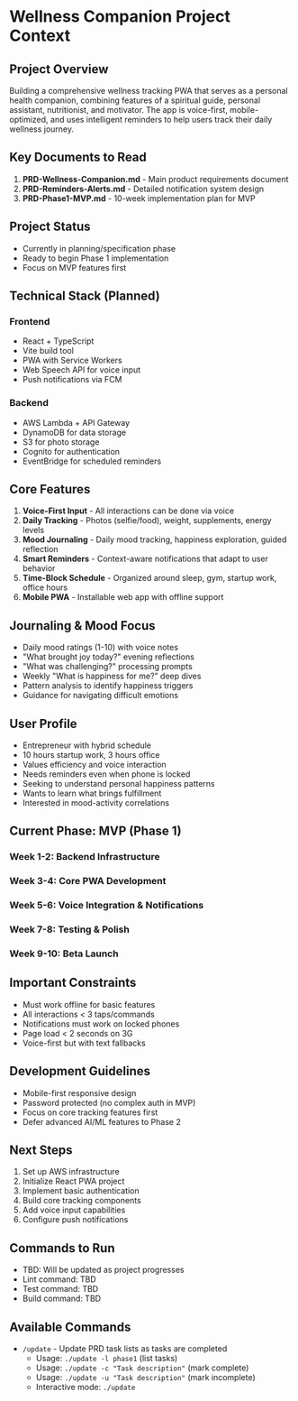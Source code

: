 # Wellness Companion Project Context

## Project Overview
Building a comprehensive wellness tracking PWA that serves as a personal health companion, combining features of a spiritual guide, personal assistant, nutritionist, and motivator. The app is voice-first, mobile-optimized, and uses intelligent reminders to help users track their daily wellness journey.

## Key Documents to Read
1. **PRD-Wellness-Companion.md** - Main product requirements document
2. **PRD-Reminders-Alerts.md** - Detailed notification system design  
3. **PRD-Phase1-MVP.md** - 10-week implementation plan for MVP

## Project Status
- Currently in planning/specification phase
- Ready to begin Phase 1 implementation
- Focus on MVP features first

## Technical Stack (Planned)
### Frontend
- React + TypeScript
- Vite build tool
- PWA with Service Workers
- Web Speech API for voice input
- Push notifications via FCM

### Backend  
- AWS Lambda + API Gateway
- DynamoDB for data storage
- S3 for photo storage
- Cognito for authentication
- EventBridge for scheduled reminders

## Core Features
1. **Voice-First Input** - All interactions can be done via voice
2. **Daily Tracking** - Photos (selfie/food), weight, supplements, energy levels
3. **Mood Journaling** - Daily mood tracking, happiness exploration, guided reflection
4. **Smart Reminders** - Context-aware notifications that adapt to user behavior
5. **Time-Block Schedule** - Organized around sleep, gym, startup work, office hours
6. **Mobile PWA** - Installable web app with offline support

## Journaling & Mood Focus
- Daily mood ratings (1-10) with voice notes
- "What brought joy today?" evening reflections
- "What was challenging?" processing prompts
- Weekly "What is happiness for me?" deep dives
- Pattern analysis to identify happiness triggers
- Guidance for navigating difficult emotions

## User Profile
- Entrepreneur with hybrid schedule
- 10 hours startup work, 3 hours office
- Values efficiency and voice interaction
- Needs reminders even when phone is locked
- Seeking to understand personal happiness patterns
- Wants to learn what brings fulfillment
- Interested in mood-activity correlations

## Current Phase: MVP (Phase 1)
### Week 1-2: Backend Infrastructure
### Week 3-4: Core PWA Development  
### Week 5-6: Voice Integration & Notifications
### Week 7-8: Testing & Polish
### Week 9-10: Beta Launch

## Important Constraints
- Must work offline for basic features
- All interactions < 3 taps/commands
- Notifications must work on locked phones
- Page load < 2 seconds on 3G
- Voice-first but with text fallbacks

## Development Guidelines
- Mobile-first responsive design
- Password protected (no complex auth in MVP)
- Focus on core tracking features first
- Defer advanced AI/ML features to Phase 2

## Next Steps
1. Set up AWS infrastructure
2. Initialize React PWA project
3. Implement basic authentication
4. Build core tracking components
5. Add voice input capabilities
6. Configure push notifications

## Commands to Run
- TBD: Will be updated as project progresses
- Lint command: TBD
- Test command: TBD
- Build command: TBD

## Available Commands
- `/update` - Update PRD task lists as tasks are completed
  - Usage: `./update -l phase1` (list tasks)
  - Usage: `./update -c "Task description"` (mark complete)
  - Usage: `./update -u "Task description"` (mark incomplete)
  - Interactive mode: `./update`